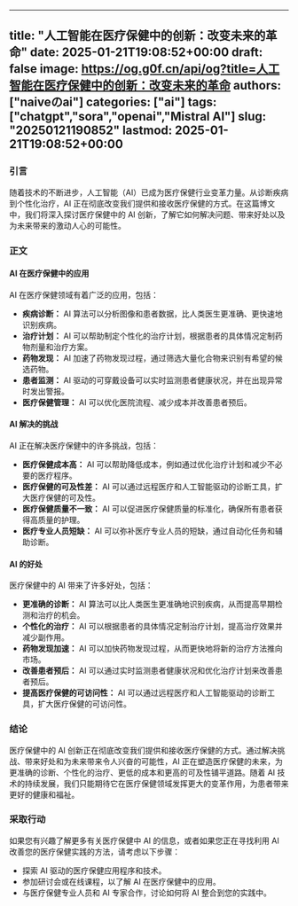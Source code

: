 
---
title: "人工智能在医疗保健中的创新：改变未来的革命"
date: 2025-01-21T19:08:52+00:00
draft: false
image: https://og.g0f.cn/api/og?title=人工智能在医疗保健中的创新：改变未来的革命
authors: ["naiveのai"]
categories: ["ai"]
tags: ["chatgpt","sora","openai","Mistral AI"]
slug: "20250121190852"
lastmod: 2025-01-21T19:08:52+00:00
---
### 引言

随着技术的不断进步，人工智能（AI）已成为医疗保健行业变革力量。从诊断疾病到个性化治疗，AI 正在彻底改变我们提供和接收医疗保健的方式。在这篇博文中，我们将深入探讨医疗保健中的 AI 创新，了解它如何解决问题、带来好处以及为未来带来的激动人心的可能性。

### 正文

#### AI 在医疗保健中的应用

AI 在医疗保健领域有着广泛的应用，包括：

* **疾病诊断：** AI 算法可以分析图像和患者数据，比人类医生更准确、更快速地识别疾病。
* **治疗计划：** AI 可以帮助制定个性化的治疗计划，根据患者的具体情况定制药物剂量和治疗方案。
* **药物发现：** AI 加速了药物发现过程，通过筛选大量化合物来识别有希望的候选药物。
* **患者监测：** AI 驱动的可穿戴设备可以实时监测患者健康状况，并在出现异常时发出警报。
* **医疗保健管理：** AI 可以优化医院流程、减少成本并改善患者预后。

#### AI 解决的挑战

AI 正在解决医疗保健中的许多挑战，包括：

* **医疗保健成本高：** AI 可以帮助降低成本，例如通过优化治疗计划和减少不必要的医疗程序。
* **医疗保健的可及性差：** AI 可以通过远程医疗和人工智能驱动的诊断工具，扩大医疗保健的可及性。
* **医疗保健质量不一致：** AI 可以促进医疗保健质量的标准化，确保所有患者获得高质量的护理。
* **医疗专业人员短缺：** AI 可以弥补医疗专业人员的短缺，通过自动化任务和辅助诊断。

#### AI 的好处

医疗保健中的 AI 带来了许多好处，包括：

* **更准确的诊断：** AI 算法可以比人类医生更准确地识别疾病，从而提高早期检测和治疗的机会。
* **个性化的治疗：** AI 可以根据患者的具体情况定制治疗计划，提高治疗效果并减少副作用。
* **药物发现加速：** AI 可以加快药物发现过程，从而更快地将新的治疗方法推向市场。
* **改善患者预后：** AI 可以通过实时监测患者健康状况和优化治疗计划来改善患者预后。
* **提高医疗保健的可访问性：** AI 可以通过远程医疗和人工智能驱动的诊断工具，扩大医疗保健的可访问性。

### 结论

医疗保健中的 AI 创新正在彻底改变我们提供和接收医疗保健的方式。通过解决挑战、带来好处和为未来带来令人兴奋的可能性，AI 正在塑造医疗保健的未来，为更准确的诊断、个性化的治疗、更低的成本和更高的可及性铺平道路。随着 AI 技术的持续发展，我们只能期待它在医疗保健领域发挥更大的变革作用，为患者带来更好的健康和福祉。

### 采取行动

如果您有兴趣了解更多有关医疗保健中 AI 的信息，或者如果您正在寻找利用 AI 改善您的医疗保健实践的方法，请考虑以下步骤：

* 探索 AI 驱动的医疗保健应用程序和技术。
* 参加研讨会或在线课程，以了解 AI 在医疗保健中的应用。
* 与医疗保健专业人员和 AI 专家合作，讨论如何将 AI 整合到您的实践中。